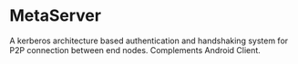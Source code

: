 # MetaServer

A kerberos architecture based authentication and handshaking system for P2P connection between end nodes. Complements Android Client.
